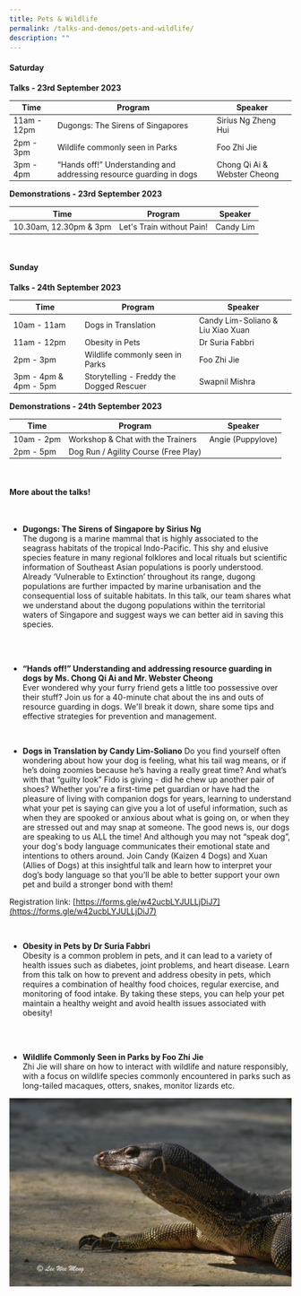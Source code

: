 ```yaml
---
title: Pets & Wildlife
permalink: /talks-and-demos/pets-and-wildlife/
description: ""
---
```

#### Saturday
**Talks - 23rd September 2023** <br>

| Time | Program | Speaker |
| -------- | -------- | -------- |
| 11am - 12pm | Dugongs: The Sirens of Singapores | Sirius Ng Zheng Hui  |
| 2pm - 3pm | Wildlife commonly seen in Parks | Foo Zhi Jie |
| 3pm - 4pm | “Hands off!” Understanding and addressing resource guarding in dogs | Chong Qi Ai &amp; Webster Cheong |

**Demonstrations - 23rd September 2023** <br>

| Time | Program | Speaker |
| -------- | -------- | -------- |
| 10.30am, 12.30pm &amp; 3pm | Let's Train without Pain!| Candy Lim |

<br>

#### Sunday
**Talks - 24th September 2023** <br>

| Time | Program | Speaker |
| -------- | -------- | -------- |
| 10am - 11am | Dogs in Translation | Candy Lim-Soliano &amp; Liu Xiao Xuan |
| 11am - 12pm | Obesity in Pets | Dr Suria Fabbri
| 2pm - 3pm | Wildlife commonly seen in Parks | Foo Zhi Jie |
| 3pm - 4pm &amp; 4pm - 5pm | Storytelling - Freddy the Dogged Rescuer | Swapnil Mishra


**Demonstrations - 24th September 2023** <br>

| Time | Program | Speaker |
| -------- | -------- | -------- |
| 10am - 2pm | Workshop &amp; Chat with the Trainers | Angie (Puppylove) |
| 2pm - 5pm | Dog Run / Agility Course (Free Play) | |

<br>

#### More about the talks!

<br>

* **Dugongs: The Sirens of Singapore by Sirius Ng**<br> The dugong is a marine mammal that is highly associated to the seagrass habitats of the tropical Indo-Pacific. This shy and elusive species feature in many regional folklores and local rituals but scientific information of Southeast Asian populations is poorly understood. Already ‘Vulnerable to Extinction’ throughout its range, dugong populations are further impacted by marine urbanisation and the consequential loss of suitable habitats. In this talk, our team shares what we understand about the dugong populations within the territorial waters of Singapore and suggest ways we can better aid in saving this species.

<br>
<br>

* **“Hands off!” Understanding and addressing resource guarding in dogs by Ms. Chong Qi Ai and Mr. Webster Cheong**<br> Ever wondered why your furry friend gets a little too possessive over their stuff? Join us for a 40-minute chat about the ins and outs of resource guarding in dogs. We'll break it down, share some tips and effective strategies for prevention and management.

<br>

* **Dogs in Translation by Candy Lim-Soliano**
Do you find yourself often wondering about how your dog is feeling, what his tail wag means, or if he’s doing zoomies because he’s having a really great time? And what’s with that “guilty look” Fido is giving - did he chew up another pair of shoes? Whether you're a first-time pet guardian or have had the pleasure of living with companion dogs for years, learning to understand what your pet is saying can give you a lot of useful information, such as when they are spooked or anxious about what is going on, or when they are stressed out and may snap at someone. The good news is, our dogs are speaking to us ALL the time! And although you may not “speak dog”, your dog's body language communicates their emotional state and intentions to others around. Join Candy (Kaizen 4 Dogs) and Xuan (Allies of Dogs) at this insightful talk and learn how to interpret your dog’s body language so that you’ll be able to better support your own pet and build a stronger bond with them!

Registration link: [https://forms.gle/w42ucbLYJULLjDiJ7](https://forms.gle/w42ucbLYJULLjDiJ7)

<br>

* **Obesity in Pets by Dr Suria Fabbri**<br>Obesity is a common problem in pets, and it can lead to a variety of health issues such as diabetes, joint problems, and heart disease. Learn from this talk on how to prevent and address obesity in pets, which requires a combination of healthy food choices, regular exercise, and monitoring of food intake. By taking these steps, you can help your pet maintain a healthy weight and avoid health issues associated with obesity!


<br>
<br>

* **Wildlife Commonly Seen in Parks by Foo Zhi Jie** <br> 
Zhi Jie will share on how to interact with wildlife and nature responsibly, with a focus on wildlife species commonly encountered in parks such as long-tailed macaques, otters, snakes, monitor lizards etc.

![Monitor Lizard](/images/wildlife%20in%20our%20parks_monlizard_lee%20wee%20meng.jpg)